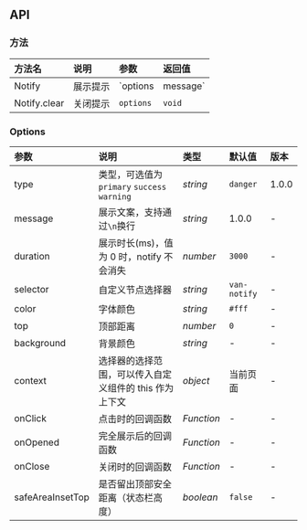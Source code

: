 ## API

### 方法

| 方法名       | 说明     | 参数                | 返回值      |
| :----------- | :------- | :------------------ | :---------- |
| Notify       | 展示提示 | `options | message` | notify 实例 |
| Notify.clear | 关闭提示 | `options`           | `void`      |

### Options

| 参数             | 说明                                                   | 类型       | 默认值       | 版本  |
| :--------------- | :----------------------------------------------------- | :--------- | :----------- | :---- |
| type             | 类型，可选值为 `primary` `success` `warning`           | *string*   | `danger`     | 1.0.0 |
| message          | 展示文案，支持通过`\n`换行                             | *string*   | 1.0.0        | -     |
| duration         | 展示时长(ms)，值为 0 时，notify 不会消失               | *number*   | `3000`       | -     |
| selector         | 自定义节点选择器                                       | *string*   | `van-notify` | -     |
| color            | 字体颜色                                               | *string*   | `#fff`       | -     |
| top              | 顶部距离                                               | *number*   | `0`          | -     |
| background       | 背景颜色                                               | *string*   | -            | -     |
| context          | 选择器的选择范围，可以传入自定义组件的 this 作为上下文 | *object*   | 当前页面     | -     |
| onClick          | 点击时的回调函数                                       | *Function* | -            | -     |
| onOpened         | 完全展示后的回调函数                                   | *Function* | -            | -     |
| onClose          | 关闭时的回调函数                                       | *Function* | -            | -     |
| safeAreaInsetTop | 是否留出顶部安全距离（状态栏高度）                     | *boolean*  | `false`      | -     |